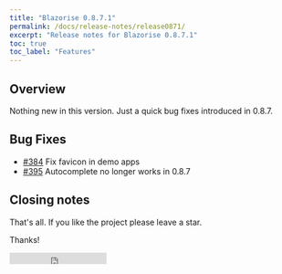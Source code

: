 ```yaml
---
title: "Blazorise 0.8.7.1"
permalink: /docs/release-notes/release0871/
excerpt: "Release notes for Blazorise 0.8.7.1"
toc: true
toc_label: "Features"
---
```


## Overview

Nothing new in this version. Just a quick bug fixes introduced in 0.8.7.

## Bug Fixes

 - [#384](https://github.com/stsrki/Blazorise/issues/384) Fix favicon in demo apps
 - [#395](https://github.com/stsrki/Blazorise/issues/395) Autocomplete no longer works in 0.8.7

## Closing notes

That's all. If you like the project please leave a star.

Thanks!

<iframe src="https://ghbtns.com/github-btn.html?user=stsrki&repo=Blazorise&type=star&count=true" frameborder="0" scrolling="0" width="170px" height="20px"></iframe>